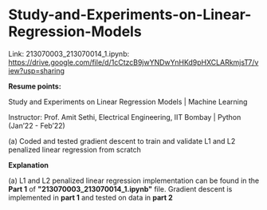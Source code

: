 # Study-and-Experiments-on-Linear-Regression-Models

Link:
213070003_213070014_1.ipynb: https://drive.google.com/file/d/1cCtzcB9jwYNDwYnHKd9pHXCLARkmjsT7/view?usp=sharing

**Resume points:**

Study and Experiments on Linear Regression Models | Machine Learning

Instructor: Prof. Amit Sethi, Electrical Engineering, IIT Bombay | Python (Jan’22 - Feb’22)

(a) Coded and tested gradient descent to train and validate L1 and L2 penalized linear regression from scratch

**Explanation**

(a) L1 and L2 penalized linear regression implementation can be found in the **Part 1** of **"213070003_213070014_1.ipynb"** file. Gradient descent is implemented in
**part 1** and tested on data in **part 2**
